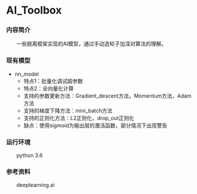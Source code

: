 # AI_Toolbox

### 内容简介

&emsp;&emsp;一些脱离框架实现的AI模型，通过手动造轮子加深对算法的理解。

### 现有模型

- nn_model
  - 特点1：批量化调试超参数
  - 特点2：全向量化计算
  - 支持的参数更新方法：Gradient_descent方法，Momentum方法，Adam方法
  - 支持的梯度下降方法：mini_batch方法
  - 支持的正则化方法：L2正则化，drop_out正则化
  - 缺点：使用sigmoid为输出层的激活函数，部分情况下出现警告


### 运行环境

&emsp;&emsp;python 3.6

### 参考资料

&emsp;&emsp;deeplearning.ai
